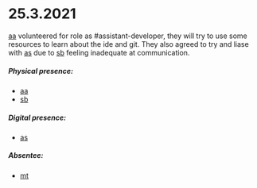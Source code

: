 # 25.3.2021
[aa](aa.md) volunteered for role as #assistant-developer, they will try to use some resources to learn about the ide and git. They also agreed to try and liase with [as](as.md) due to [sb](sb.md) feeling inadequate at communication.
##### Physical presence:
- [aa](aa.md)
- [sb](sb.md)
##### Digital presence:
- [as](as.md)
##### Absentee:
- [mt](mt.md)
